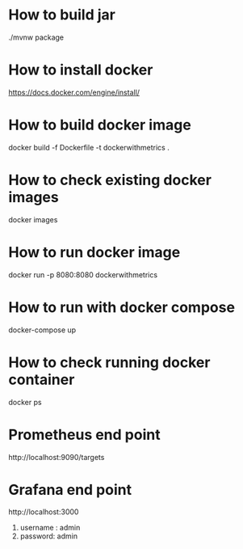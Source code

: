 # How to build jar 
./mvnw package 

# How to install docker 
https://docs.docker.com/engine/install/

# How to build docker image
docker build -f Dockerfile -t dockerwithmetrics .

# How to check existing docker images 
docker images

# How to run docker image
docker run -p 8080:8080 dockerwithmetrics

# How to run with docker compose 
docker-compose up

# How to check running docker container 
docker ps 

# Prometheus end point 
http://localhost:9090/targets

# Grafana end point 
http://localhost:3000
1. username : admin 
1. password: admin

